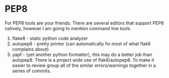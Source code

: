 # PEP8
For PEP8 tools are your friends.  There are several editors that support PEP8 natively, however I am going to mention command line tools.
 1. flake8 - static python code analyzer
 1. autopep8 - pretty printer (can automatically fix most of what flak8 complains about)
 1. yapf - (yet another python formatter), this may do a better job than autopep8.
There is a project wide use of flak8/autopep8.  To make it easier to review group all of the similar errors/warnings together in a series of commits.
